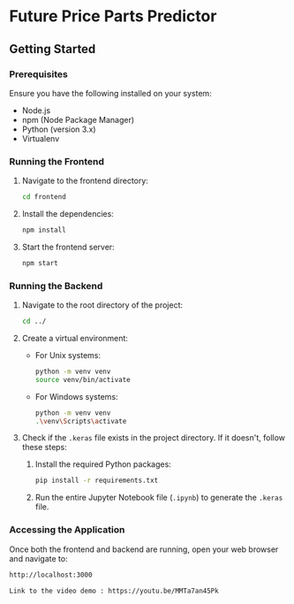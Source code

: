 # Future Price Parts Predictor
 
## Getting Started
 
### Prerequisites
 
Ensure you have the following installed on your system:
- Node.js
- npm (Node Package Manager)
- Python (version 3.x)
- Virtualenv
 
### Running the Frontend
 
1. Navigate to the frontend directory:
    ```sh
    cd frontend
    ```
2. Install the dependencies:
    ```sh
    npm install
    ```
3. Start the frontend server:
    ```sh
    npm start
    ```
 
### Running the Backend
 
1. Navigate to the root directory of the project:
    ```sh
    cd ../
    ```
2. Create a virtual environment:
    - For Unix systems:
        ```sh
        python -m venv venv
        source venv/bin/activate
        ```
    - For Windows systems:
        ```sh
        python -m venv venv
        .\venv\Scripts\activate
        ```
 
3. Check if the `.keras` file exists in the project directory. If it doesn't, follow these steps:
    1. Install the required Python packages:
        ```sh
        pip install -r requirements.txt
        ```
    2. Run the entire Jupyter Notebook file (`.ipynb`) to generate the `.keras` file.
 
### Accessing the Application
 
Once both the frontend and backend are running, open your web browser and navigate to:
```sh
http://localhost:3000

Link to the video demo : https://youtu.be/MMTa7an45Pk